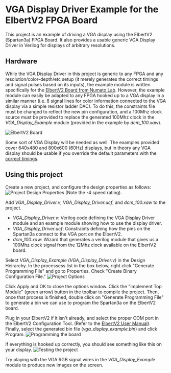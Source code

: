 # VGA Display Driver Example for the ElbertV2 FPGA Board
This project is an example of driving a VGA display using the ElbertV2 (Spartan3a) FPGA Board. It also provides a usable generic VGA Display Driver in Verilog for displays of arbitrary resolutions.

## Hardware
While the VGA Display Driver in this project is generic to any FPGA and any resolution/color-depth/etc setup (it merely generates the correct timings and signal pulses based on its inputs), the example module is written specifically for the [ElbertV2 Board from Numato Lab](https://numato.com/product/elbert-v2-spartan-3a-fpga-development-board). However, the example module can easily be adapted to any FPGA hooked up to a VGA display in a similar manner (i.e. 8 signal lines for color information connected to the VGA display via a simple resistor ladder DAC). To do this, the constraints file must be changed to reflect the new pin configuration, and a 100Mhz clock source must be provided to replace the generated 100Mhz clock in the _VGA_Display_Example_ module (provided in the example by _dcm_100.xaw_).

![ElbertV2 Board](https://numato.com/help/wp-content/uploads/2016/03/elbertv2_4__09811.1437703972.1280.1280-e1459217096649.jpg)

Some sort of VGA Display will be needed as well. The examples provided cover 640x480 and 800x600 (60Hz) displays, but in theory any VGA display should be usable if you override the default parameters with the [correct timings](https://www.epanorama.net/faq/vga2rgb/calc.html).

## Using this project
Create a new project, and configure the design properties as follows:
![Project Design Properties](https://i.imgur.com/rxClI8z.png)
(Note the -4 speed rating).

Add _VGA_Display_Driver.v_, _VGA_Display_Driver.ucf_, and _dcm_100.xaw_ to the project.

* _VGA_Display_Driver.v_: Verilog code defining the VGA Display Driver module and an example module showing how to use the display driver.
* _VGA_Display_Driver.ucf_: Constraints defining how the pins on the Spartan3a connect to the VGA port on the ElbertV2.
* _dcm_100.xaw_: Wizard that generates a verilog module that gives us a 100Mhz clock signal from the 12Mhz clock available on the ElbertV2 board.

Select _VGA_Display_Example (VGA_Display_Driver.v)_ in the Design Heirarchy. In the processess list in the box below, right click "Generate Programming File" and go to Properties. Check "Create Binary Configuration File."
![Project Options](https://i.imgur.com/QG1aHdb.png)

Click Apply and OK to close the options window. Click the "Implement Top Module" (green arrow) button in the toolbar to compile the project. Then, once that process is finished, double click on "Generate Programming File" to generate a bin we can use to program the Spartan3a on the ElbertV2 board.

Plug in your ElbertV2 if it isn't already, and select the proper COM port in the ElbertV2 Configuration Tool. (Refer to the [ElbertV2 User Manual](https://numato.com/docs/elbert-v2-spartan-3a-fpga-development-board/)). Finally, select the generated bin file (_vga_display_example.bin_) and click Program. 
![Programming the board](https://i.imgur.com/V20n1Lu.png)

If everything is hooked up correctly, you should see something like this on your display.
![Testing the project](https://i.imgur.com/8SizvzJ.jpg)

Try playing with the VGA RGB signal wires in the _VGA_Display_Example_ module to produce new images on the screen.
